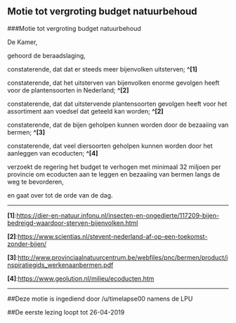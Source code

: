 ## Motie tot vergroting budget natuurbehoud 
 
###Motie tot vergroting budget natuurbehoud

De Kamer,

gehoord de beraadslaging,

constaterende, dat dat er steeds meer bijenvolken uitsterven; **^[1]**

constaterende, dat het uitsterven van bijenvolken enorme gevolgen heeft voor de plantensoorten in Nederland; **^[2]**

constaterende, dat dat uitstervende plantensoorten gevolgen heeft voor het assortiment aan voedsel dat geteeld kan worden; **^[2]**

constaterende, dat de bijen geholpen kunnen worden door de bezaaiing van bermen; **^[3]**

constaterende, dat veel diersoorten geholpen kunnen worden door het aanleggen van ecoducten; **^[4]**

verzoekt de regering het budget te verhogen met minimaal 32 miljoen per provincie om ecoducten aan te leggen en bezaaiing van bermen langs de weg te bevorderen,

en gaat over tot de orde van de dag.

---

**[1]**:https://dier-en-natuur.infonu.nl/insecten-en-ongedierte/117209-bijen-bedreigd-waardoor-sterven-bijenvolken.html 

**[2]**:https://www.scientias.nl/stevent-nederland-af-op-een-toekomst-zonder-bijen/ 

**[3]**:http://www.provinciaalnatuurcentrum.be/webfiles/pnc/bermen/product/inspiratiegids_werkenaanbermen.pdf 

**[4]**:https://www.geolution.nl/milieu/ecoducten.htm

---

##Deze motie is ingediend door /u/timelapse00 namens de LPU

##De eerste lezing loopt tot 26-04-2019